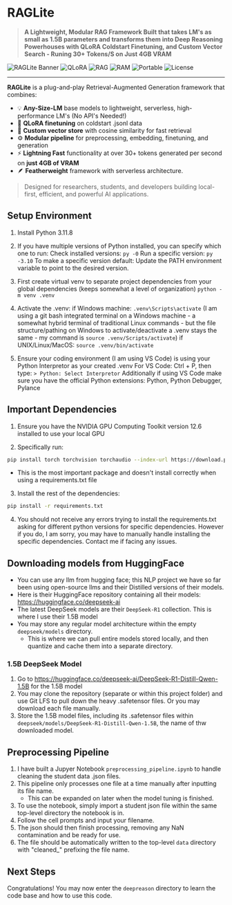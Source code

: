 # RAGLite

> **A Lightweight, Modular RAG Framework Built that takes LM's as small as 1.5B parameters and transforms them into Deep Reasoning Powerhouses with QLoRA Coldstart Finetuning, and Custom Vector Search - Runing 30+ Tokens/S on Just 4GB VRAM**

![RAGLite Banner](https://img.shields.io/badge/DeepReasoning-1.5B-blue?style=flat-square)
![QLoRA](https://img.shields.io/badge/QLoRA-Finetuned-success?style=flat-square)
![RAG](https://img.shields.io/badge/RAG-Enabled-orange?style=flat-square)
![RAM](https://img.shields.io/badge/4GB-VRAM-lightgrey?style=flat-square)
![Portable](https://img.shields.io/badge/Portable-Yes-9cf?style=flat-square)
![License](https://img.shields.io/github/license/McDonaldAndrew-ETSU/RAGLite?style=flat-square)

---

**RAGLite** is a plug-and-play Retrieval-Augmented Generation framework that combines:

- 💡 **Any-Size-LM** base models to lightweight, serverless, high-performance LM's (No API's Needed!)
- 🧠 **QLoRA finetuning** on coldstart .jsonl data
- 🔎 **Custom vector store** with cosine similarity for fast retrieval
- ⚙️ **Modular pipeline** for preprocessing, embedding, finetuning, and generation
- ⚡️ **Lightning Fast** functionality at over 30+ tokens generated per second on **just 4GB of VRAM**
- 🪶 **Featherweight** framework with serverless architecture.

> Designed for researchers, students, and developers building local-first, efficient, and powerful AI applications.

## Setup Environment

1. Install Python 3.11.8
2. If you have multiple versions of Python installed, you can specify which one to run:
   Check installed versions:
   `py -0`
   Run a specific version:
   `py -3.10`
   To make a specific version default:
   Update the PATH environment variable to point to the desired version.

3. First create virtual venv to separate project dependencies from your global dependencies (keeps somewhat a level of organization)
   `python -m venv .venv`

4. Activate the .venv:
   if Windows machine: `.venv\Scripts\activate`
   (I am using a git bash integrated terminal on a Windows machine - a somewhat hybrid terminal of traditional Linux commands - but the file structure/pathing on Windows to activate/deactivate a .venv stays the same - my command is `source .venv/Scripts/activate`)
   if UNIX/Linux/MacOS: `source .venv/bin/activate`

5. Ensure your coding environment (I am using VS Code) is using your Python Interpretor as your created .venv
   For VS Code: Ctrl + P, then type: `> Python: Select Interpretor`
   Additionally if using VS Code make sure you have the official Python extensions: Python, Python Debugger, Pylance

## Important Dependencies

1. Ensure you have the NVIDIA GPU Computing Toolkit version 12.6 installed to use your local GPU

2. Specifically run:

```bash
pip install torch torchvision torchaudio --index-url https://download.pytorch.org/whl/cu124
```

- This is the most important package and doesn't install correctly when using a requirements.txt file

3. Install the rest of the dependencies:

```bash
pip install -r requirements.txt
```

4. You should not receive any errors trying to install the requirements.txt asking for different python versions for specific dependencies.
   However if you do, I am sorry, you may have to manually handle installing the specific dependencies. Contact me if facing any issues.

## Downloading models from HuggingFace

- You can use any llm from hugging face; this NLP project we have so far been using open-source llms and their Distilled versions of their models.
- Here is their HuggingFace repository containing all their models: https://huggingface.co/deepseek-ai
- The latest DeepSeek models are their `DeepSeek-R1` collection. This is where I use their 1.5B model
- You may store any regular model architecture within the empty `deepseek/models` directory.
  - This is where we can pull entire models stored locally, and then quantize and cache them into a separate directory.

### 1.5B DeepSeek Model

1. Go to https://huggingface.co/deepseek-ai/DeepSeek-R1-Distill-Qwen-1.5B for the 1.5B model
2. You may clone the repository (separate or within this project folder) and use Git LFS to pull down the heavy .safetensor files. Or you may download each file manually.
3. Store the 1.5B model files, including its .safetensor files within `deepseek/models/DeepSeek-R1-Distill-Qwen-1.5B`, the name of thw downloaded model.

## Preprocessing Pipeline

1. I have built a Jupyer Notebook `preprocessing_pipeline.ipynb` to handle cleaning the student data .json files.
2. This pipeline only processes one file at a time manually after inputting its file name.
   - This can be expanded on later when the model tuning is finished.
3. To use the notebook, simply import a student json file within the same top-level directory the notebook is in.
4. Follow the cell prompts and input your filename.
5. The json should then finish processing, removing any NaN contamination and be ready for use.
6. The file should be automatically written to the top-level `data` directory with "cleaned\_" prefixing the file name.

## Next Steps

Congratulations! You may now enter the `deepreason` directory to learn the code base and how to use this code.
